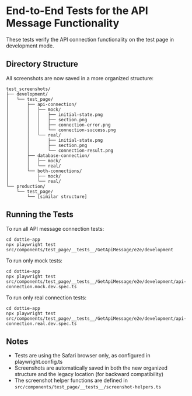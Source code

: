 # End-to-End Tests for the API Message Functionality

These tests verify the API connection functionality on the test page in development mode.

## Directory Structure

All screenshots are now saved in a more organized structure:

```
test_screenshots/
├── development/
│   └── test_page/
│       ├── api-connection/
│       │   ├── mock/
│       │   │   ├── initial-state.png
│       │   │   ├── section.png
│       │   │   ├── connection-error.png
│       │   │   └── connection-success.png
│       │   └── real/
│       │       ├── initial-state.png
│       │       ├── section.png
│       │       └── connection-result.png
│       ├── database-connection/
│       │   ├── mock/
│       │   └── real/
│       └── both-connections/
│           ├── mock/
│           └── real/
└── production/
    └── test_page/
        └── [similar structure]
```

## Running the Tests

To run all API message connection tests:

```
cd dottie-app
npx playwright test src/components/test_page/__tests__/GetApiMessage/e2e/development
```

To run only mock tests:

```
cd dottie-app
npx playwright test src/components/test_page/__tests__/GetApiMessage/e2e/development/api-connection.mock.dev.spec.ts
```

To run only real connection tests:

```
cd dottie-app
npx playwright test src/components/test_page/__tests__/GetApiMessage/e2e/development/api-connection.real.dev.spec.ts
```

## Notes

- Tests are using the Safari browser only, as configured in playwright.config.ts
- Screenshots are automatically saved in both the new organized structure and the legacy location (for backward compatibility)
- The screenshot helper functions are defined in `src/components/test_page/__tests__/screenshot-helpers.ts`


